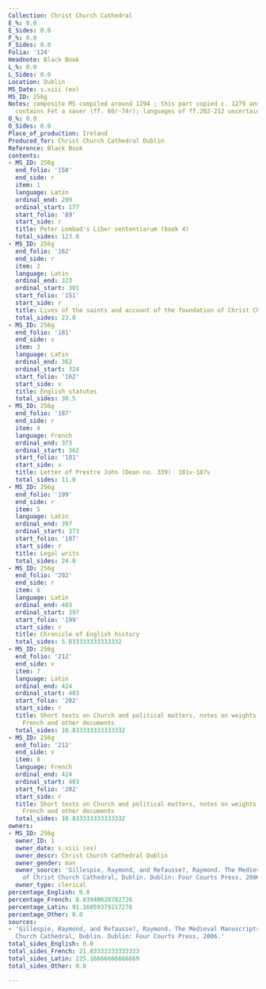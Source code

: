 ```yaml
---
Collection: Christ Church Cathedral
E_%: 0.0
E_Sides: 0.0
F_%: 0.0
F_Sides: 0.0
Folia: '124'
Headnote: Black Book
L_%: 0.0
L_Sides: 0.0
Location: Dublin
MS_Date: s.xiii (ex)
MS_ID: 256g
Notes: composite MS compiled around 1294 ; this part copied c. 1279 and 1284; MS also
  contains Fet a saver (ff. 66r-74r); languages of ff.202-212 uncertain
O_%: 0.0
O_Sides: 0.0
Place_of_production: Ireland
Produced_for: Christ Church Cathedral Dublin
Reference: Black Book
contents:
- MS_ID: 256g
  end_folio: '150'
  end_side: r
  item: 1
  language: Latin
  ordinal_end: 299
  ordinal_start: 177
  start_folio: '89'
  start_side: r
  title: Peter Lombad's Liber sententiarum (book 4)
  total_sides: 123.0
- MS_ID: 256g
  end_folio: '162'
  end_side: r
  item: 2
  language: Latin
  ordinal_end: 323
  ordinal_start: 301
  start_folio: '151'
  start_side: r
  title: Lives of the saints and account of the foundation of Christ Church Cathedral
  total_sides: 23.0
- MS_ID: 256g
  end_folio: '181'
  end_side: v
  item: 3
  language: Latin
  ordinal_end: 362
  ordinal_start: 324
  start_folio: '162'
  start_side: v
  title: English statutes
  total_sides: 38.5
- MS_ID: 256g
  end_folio: '187'
  end_side: r
  item: 4
  language: French
  ordinal_end: 373
  ordinal_start: 362
  start_folio: '181'
  start_side: v
  title: Letter of Prestre John (Dean no. 339)  181v-187v
  total_sides: 11.0
- MS_ID: 256g
  end_folio: '199'
  end_side: r
  item: 5
  language: Latin
  ordinal_end: 397
  ordinal_start: 373
  start_folio: '187'
  start_side: r
  title: Legal writs
  total_sides: 24.0
- MS_ID: 256g
  end_folio: '202'
  end_side: r
  item: 6
  language: Latin
  ordinal_end: 403
  ordinal_start: 397
  start_folio: '199'
  start_side: r
  title: Chronicle of English history
  total_sides: 5.833333333333332
- MS_ID: 256g
  end_folio: '212'
  end_side: v
  item: 7
  language: Latin
  ordinal_end: 424
  ordinal_start: 403
  start_folio: '202'
  start_side: r
  title: Short texts on Church and political matters, notes on weights, formulae in
    French and other documents
  total_sides: 10.833333333333332
- MS_ID: 256g
  end_folio: '212'
  end_side: v
  item: 8
  language: French
  ordinal_end: 424
  ordinal_start: 403
  start_folio: '202'
  start_side: r
  title: Short texts on Church and political matters, notes on weights, formulae in
    French and other documents
  total_sides: 10.833333333333332
owners:
- MS_ID: 256g
  owner_ID: 1
  owner_date: s.xiii (ex)
  owner_descr: Christ Church Cathedral Dublin
  owner_gender: man
  owner_source: 'Gillespie, Raymond, and Refausse?, Raymond. The Medieval Manuscripts
    of Christ Church Cathedral, Dublin. Dublin: Four Courts Press, 2006.'
  owner_type: clerical
percentage_English: 0.0
percentage_French: 8.83940620782726
percentage_Latin: 91.16059379217276
percentage_Other: 0.0
sources:
- 'Gillespie, Raymond, and Refausse?, Raymond. The Medieval Manuscripts of Christ
  Church Cathedral, Dublin. Dublin: Four Courts Press, 2006.'
total_sides_English: 0.0
total_sides_French: 21.83333333333333
total_sides_Latin: 225.16666666666669
total_sides_Other: 0.0

---
```

